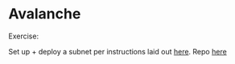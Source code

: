 # Avalanche
Exercise:

Set up + deploy a subnet per instructions laid out [here](https://twitter.com/_patrickogrady/status/1471223325045100545). Repo [here](https://github.com/ava-labs/subnet-evm)